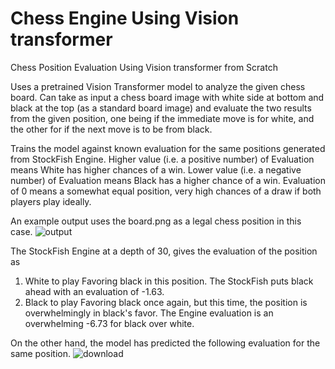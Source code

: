 # Chess Engine Using Vision transformer
Chess Position Evaluation Using Vision transformer from Scratch

Uses a pretrained Vision Transformer model to analyze the given chess board.
Can take as input a chess board image with white side at bottom and black at the top (as a standard board image)
and evaluate the two results from the given position, one being if the immediate move is for white, and the other
for if the next move is to be from black.

Trains the model against known evaluation for the same positions generated from StockFish Engine.
Higher value (i.e. a positive number) of Evaluation means White has higher chances of a win.
Lower value (i.e. a negative number) of Evaluation means Black has a higher chance of a win.
Evaluation of 0 means a somewhat equal position, very high chances of a draw if both players play ideally.

An example output uses the board.png as a legal chess position in this case.
![output](https://github.com/user-attachments/assets/b624885c-677a-4160-8c4e-a04134e195ed)

The StockFish Engine at a depth of 30, gives the evaluation of the position as
1. White to play
  Favoring black in this position.
  The StockFish puts black ahead with an evaluation of -1.63.
3. Black to play
  Favoring black once again, but this time, the position is overwhelmingly in black's favor.
  The Engine evaluation is an overwhelming -6.73 for black over white.

On the other hand, the model has predicted the following evaluation for the same position.
![download](https://github.com/user-attachments/assets/b541abe6-69e9-4a60-acda-340c19e5040d)
